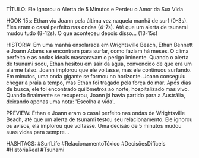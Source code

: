 TÍTULO: Ele Ignorou o Alerta de 5 Minutos e Perdeu o Amor da Sua Vida

HOOK 15s:
Ethan viu Joann pela última vez naquela manhã de surf (0-3s). Eles eram o casal perfeito nas ondas (4-7s). Até que um alerta de tsunami mudou tudo (8-12s). O que aconteceu depois disso... (13-15s)

HISTÓRIA:
Em uma manhã ensolarada em Wrightsville Beach, Ethan Bennett e Joann Adams se encontram para surfar, como faziam há meses. O clima perfeito e as ondas ideais mascaravam o perigo iminente. Quando o alerta de tsunami soou, Ethan hesitou em sair da água, convencido de que era um alarme falso. Joann implorou que ele voltasse, mas ele continuou surfando. Em minutos, uma onda gigante se formou no horizonte. Joann conseguiu chegar à praia a tempo, mas Ethan foi tragado pela força do mar. Após dias de busca, ele foi encontrado quilômetros ao norte, hospitalizado mas vivo. Quando finalmente se recuperou, Joann já havia partido para a Austrália, deixando apenas uma nota: 'Escolha a vida'.

PREVIEW:
Ethan e Joann eram o casal perfeito nas ondas de Wrightsville Beach, até que um alerta de tsunami testou seu relacionamento. Ele ignorou os avisos, ela implorou que voltasse. Uma decisão de 5 minutos mudou suas vidas para sempre...

HASHTAGS:
#SurfLife #RelacionamentoTóxico #DecisõesDifíceis #HistóriaReal #Tsunami